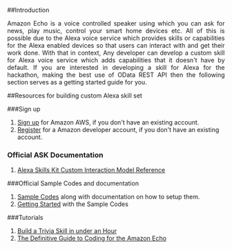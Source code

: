 ##Introduction

<p align="justify">Amazon Echo is a voice controlled speaker using which you can ask for news, play music, control your smart home devices etc. All of this is possible due to the Alexa voice service which provides skills or capabilities for the Alexa enabled devices so that users can interact with and get their work done. With that in context, Any developer can develop a custom skill for Alexa voice service which adds capabilities that it doesn't have by default. If you are interested in developing a skill for Alexa for the hackathon, making the best use of OData REST API then the following section serves as a getting started guide for you.</p>

##Resources for building custom Alexa skill set

###Sign up
1. <a href="https://aws.amazon.com/">Sign up</a> for Amazon AWS, if you don't have an existing account.
2. <a href="https://developer.amazon.com/public">Register</a> for a Amazon developer account, if you don't have an existing account.

### Official ASK Documentation

1. <a href="https://developer.amazon.com/public/solutions/alexa/alexa-skills-kit/docs/alexa-skills-kit-interaction-model-reference">Alexa Skills Kit Custom Interaction Model Reference</a>

###Official Sample Codes and documentation
1. <a href="https://github.com/amzn/alexa-skills-kit-js">Sample Codes</a> along with documentation on how to setup them.
2. <a href="https://developer.amazon.com/public/solutions/alexa/alexa-skills-kit/docs/using-the-alexa-skills-kit-samples">Getting Started</a> with the Sample Codes

###Tutorials
1. <a href="https://developer.amazon.com/public/community/post/TxDJWS16KUPVKO/New-Alexa-Skills-Kit-Template-Build-a-Trivia-Skill-in-under-an-Hour">Build a Trivia Skill in under an Hour</a>
2. <a href="http://tobuildsomething.com/2015/08/14/Amazon-Echo-Alexa-Tutorial-The-Definitive-Guide-to-Coding-an-Alexa-Skill/">The Definitive Guide to Coding for the Amazon Echo</a>
